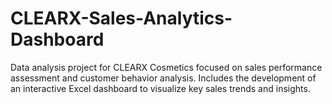 # CLEARX-Sales-Analytics-Dashboard
Data analysis project for CLEARX Cosmetics focused on sales performance assessment and customer behavior analysis. Includes the development of an interactive Excel dashboard to visualize key sales trends and insights.
